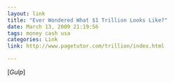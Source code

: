 ```yaml
---
layout: link
title: "Ever Wondered What $1 Trillion Looks Like?"
date: March 13, 2009 21:19:56
tags: money cash usa
categories: Link
link: http://www.pagetutor.com/trillion/index.html

---
```


[*Gulp*]